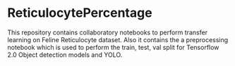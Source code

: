 # ReticulocytePercentage

This repository contains collaboratory notebooks to perform transfer learning on Feline Reticulocyte dataset. Also it contains the a preprocessing notebook which is used to perform the train, test, val split for Tensorflow 2.0 Object detection models and YOLO.
